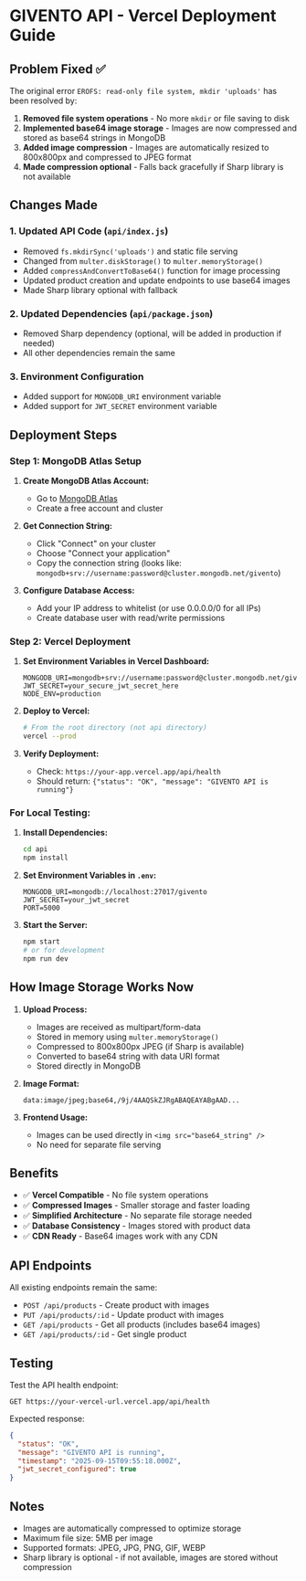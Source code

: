 # GIVENTO API - Vercel Deployment Guide

## Problem Fixed ✅

The original error `EROFS: read-only file system, mkdir 'uploads'` has been resolved by:

1. **Removed file system operations** - No more `mkdir` or file saving to disk
2. **Implemented base64 image storage** - Images are now compressed and stored as base64 strings in MongoDB
3. **Added image compression** - Images are automatically resized to 800x800px and compressed to JPEG format
4. **Made compression optional** - Falls back gracefully if Sharp library is not available

## Changes Made

### 1. Updated API Code (`api/index.js`)
- Removed `fs.mkdirSync('uploads')` and static file serving
- Changed from `multer.diskStorage()` to `multer.memoryStorage()`
- Added `compressAndConvertToBase64()` function for image processing
- Updated product creation and update endpoints to use base64 images
- Made Sharp library optional with fallback

### 2. Updated Dependencies (`api/package.json`)
- Removed Sharp dependency (optional, will be added in production if needed)
- All other dependencies remain the same

### 3. Environment Configuration
- Added support for `MONGODB_URI` environment variable
- Added support for `JWT_SECRET` environment variable

## Deployment Steps

### Step 1: MongoDB Atlas Setup

1. **Create MongoDB Atlas Account:**
   - Go to [MongoDB Atlas](https://www.mongodb.com/cloud/atlas)
   - Create a free account and cluster

2. **Get Connection String:**
   - Click "Connect" on your cluster
   - Choose "Connect your application"
   - Copy the connection string (looks like: `mongodb+srv://username:password@cluster.mongodb.net/givento`)

3. **Configure Database Access:**
   - Add your IP address to whitelist (or use 0.0.0.0/0 for all IPs)
   - Create database user with read/write permissions

### Step 2: Vercel Deployment

1. **Set Environment Variables in Vercel Dashboard:**
   ```
   MONGODB_URI=mongodb+srv://username:password@cluster.mongodb.net/givento
   JWT_SECRET=your_secure_jwt_secret_here
   NODE_ENV=production
   ```

2. **Deploy to Vercel:**
   ```bash
   # From the root directory (not api directory)
   vercel --prod
   ```

3. **Verify Deployment:**
   - Check: `https://your-app.vercel.app/api/health`
   - Should return: `{"status": "OK", "message": "GIVENTO API is running"}`

### For Local Testing:

1. **Install Dependencies:**
   ```bash
   cd api
   npm install
   ```

2. **Set Environment Variables in `.env`:**
   ```
   MONGODB_URI=mongodb://localhost:27017/givento
   JWT_SECRET=your_jwt_secret
   PORT=5000
   ```

3. **Start the Server:**
   ```bash
   npm start
   # or for development
   npm run dev
   ```

## How Image Storage Works Now

1. **Upload Process:**
   - Images are received as multipart/form-data
   - Stored in memory using `multer.memoryStorage()`
   - Compressed to 800x800px JPEG (if Sharp is available)
   - Converted to base64 string with data URI format
   - Stored directly in MongoDB

2. **Image Format:**
   ```
   data:image/jpeg;base64,/9j/4AAQSkZJRgABAQEAYABgAAD...
   ```

3. **Frontend Usage:**
   - Images can be used directly in `<img src="base64_string" />`
   - No need for separate file serving

## Benefits

- ✅ **Vercel Compatible** - No file system operations
- ✅ **Compressed Images** - Smaller storage and faster loading
- ✅ **Simplified Architecture** - No separate file storage needed
- ✅ **Database Consistency** - Images stored with product data
- ✅ **CDN Ready** - Base64 images work with any CDN

## API Endpoints

All existing endpoints remain the same:

- `POST /api/products` - Create product with images
- `PUT /api/products/:id` - Update product with images
- `GET /api/products` - Get all products (includes base64 images)
- `GET /api/products/:id` - Get single product

## Testing

Test the API health endpoint:
```
GET https://your-vercel-url.vercel.app/api/health
```

Expected response:
```json
{
  "status": "OK",
  "message": "GIVENTO API is running",
  "timestamp": "2025-09-15T09:55:18.000Z",
  "jwt_secret_configured": true
}
```

## Notes

- Images are automatically compressed to optimize storage
- Maximum file size: 5MB per image
- Supported formats: JPEG, JPG, PNG, GIF, WEBP
- Sharp library is optional - if not available, images are stored without compression
